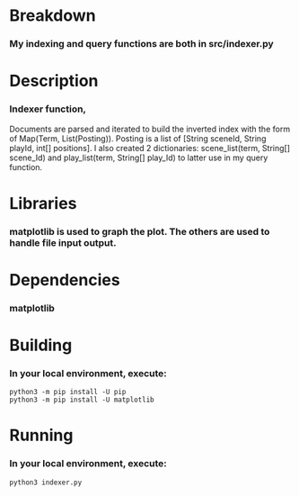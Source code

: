 # Breakdown
### My indexing and query functions are both in src/indexer.py

# Description
### Indexer function, 
Documents are parsed and iterated to build the inverted index with the form of Map(Term, List(Posting)). 
Posting is a list of [String sceneId, String playId, int[] positions]. I also created 2 dictionaries: scene_list(term, String[] scene_Id) and play_list(term, String[] play_Id) to latter use in my query function. 

# Libraries
### matplotlib is used to graph the plot. The others are used to handle file input output.

# Dependencies
### matplotlib

# Building
### In your local environment, execute: 
``` 
python3 -m pip install -U pip
python3 -m pip install -U matplotlib
```

# Running
### In your local environment, execute: 
```
python3 indexer.py
```